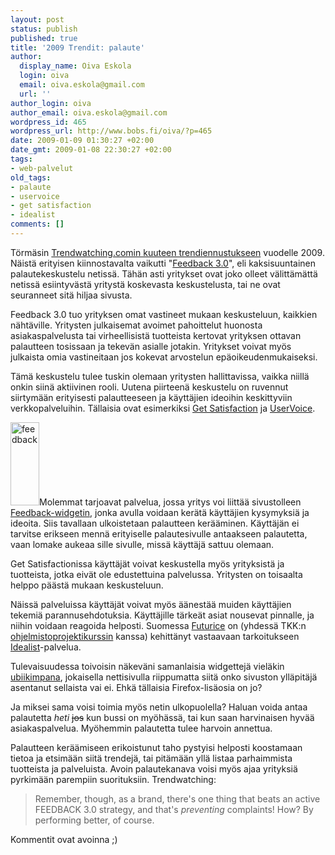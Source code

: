 ```yaml
---
layout: post
status: publish
published: true
title: '2009 Trendit: palaute'
author:
  display_name: Oiva Eskola
  login: oiva
  email: oiva.eskola@gmail.com
  url: ''
author_login: oiva
author_email: oiva.eskola@gmail.com
wordpress_id: 465
wordpress_url: http://www.bobs.fi/oiva/?p=465
date: 2009-01-09 01:30:27 +02:00
date_gmt: 2009-01-08 22:30:27 +02:00
tags:
- web-palvelut
old_tags:
- palaute
- uservoice
- get satisfaction
- idealist
comments: []
---
```

<p>Törmäsin <a href="http://www.trendwatching.com/trends/halfdozentrends2009/">Trendwatching.comin kuuteen trendiennustukseen</a> vuodelle 2009. Näistä erityisen kiinnostavalta vaikutti "<a href="http://www.trendwatching.com/trends/halfdozentrends2009/#feedback">Feedback 3.0</a>", eli kaksisuuntainen palautekeskustelu netissä. Tähän asti yritykset ovat joko olleet välittämättä netissä esiintyvästä yritystä koskevasta keskustelusta, tai ne ovat seuranneet sitä hiljaa sivusta.</p>
<p>Feedback 3.0 tuo yrityksen omat vastineet mukaan keskusteluun, kaikkien nähtäville. Yritysten julkaisemat avoimet pahoittelut huonosta asiakaspalvelusta tai virheellisistä tuotteista kertovat yrityksen ottavan palautteen tosissaan ja tekevän asialle jotakin. Yritykset voivat myös julkaista omia vastineitaan jos kokevat arvostelun epäoikeudenmukaiseksi.</p>
<p>Tämä keskustelu tulee tuskin olemaan yritysten hallittavissa, vaikka niillä onkin siinä aktiivinen rooli. Uutena piirteenä keskustelu on ruvennut siirtymään erityisesti palautteeseen ja käyttäjien ideoihin keskittyviin verkkopalveluihin. Tällaisia ovat esimerkiksi <a href="http://getsatisfaction.com/">Get Satisfaction</a> ja <a href="http://www.uservoice.com/">UserVoice</a>.</p>
<p><img class="alignleft size-full wp-image-478" title="feedback" src="{{ site.baseurl }}/images/2009/01/feedback.png" alt="feedback" width="46" height="133" />Molemmat tarjoavat palvelua, jossa yritys voi liittää sivustolleen <a href="http://getsatisfaction.com/widgets">Feedback-widgetin</a>, jonka avulla voidaan kerätä käyttäjien kysymyksiä ja ideoita. Siis tavallaan ulkoistetaan palautteen kerääminen. Käyttäjän ei tarvitse erikseen mennä erityiselle palautesivulle antaakseen palautetta, vaan lomake aukeaa sille sivulle, missä käyttäjä sattuu olemaan.</p>
<p>Get Satisfactionissa käyttäjät voivat keskustella myös yrityksistä ja tuotteista, jotka eivät ole edustettuina palvelussa. Yritysten on toisaalta helppo päästä mukaan keskusteluun.</p>
<p>Näissä palveluissa käyttäjät voivat myös äänestää muiden käyttäjien tekemiä parannusehdotuksia. Käyttäjille tärkeät asiat nousevat pinnalle, ja niihin voidaan reagoida helposti. Suomessa <a href="http://www.futurice.com/">Futurice</a> on (yhdessä TKK:n <a href="https://noppa.tkk.fi/noppa/kurssi/t-76.4115/esite">ohjelmistoprojektikurssin</a> kanssa) kehittänyt vastaavaan tarkoitukseen <a title="Idealist" href="http://idealist.kuvaboxi.fi/">Idealist</a>-palvelua.</p>
<p>Tulevaisuudessa toivoisin näkeväni samanlaisia widgettejä vieläkin <a title="Wikipedia: sulautettu tietotekniikka" href="http://fi.wikipedia.org/wiki/Sulautettu_tietotekniikka">ubiikimpana</a>, jokaisella nettisivulla riippumatta siitä onko sivuston ylläpitäjä asentanut sellaista vai ei. Ehkä tällaisia Firefox-lisäosia on jo?</p>
<p>Ja miksei sama voisi toimia myös netin ulkopuolella? Haluan voida antaa palautetta <em>heti</em> <span style="text-decoration: line-through;">jos</span> kun bussi on myöhässä, tai kun saan harvinaisen hyvää asiakaspalvelua. Myöhemmin palautetta tulee harvoin annettua.</p>
<p>Palautteen keräämiseen erikoistunut taho pystyisi helposti koostamaan tietoa ja etsimään siitä trendejä, tai pitämään yllä listaa parhaimmista tuotteista ja palveluista. Avoin palautekanava voisi myös ajaa yrityksiä pyrkimään parempiin suorituksiin. Trendwatching:</p>
<blockquote><p><span>Remember, though, as a brand, there's one thing that beats an active FEEDBACK 3.0 strategy, and that's <em>preventing</em> complaints! How? By performing better, of course.</span></p></blockquote>
<p>Kommentit ovat avoinna ;)</p>
